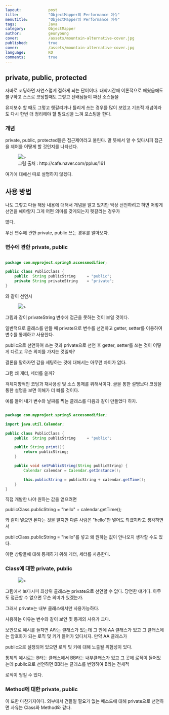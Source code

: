 ```yaml
---
layout:            post
title:             "ObjectMapper의 Performance 이슈"
menutitle:         "ObjectMapper의 Performance 이슈"
tags:              Java
category:          ObjectMapper
author:            geunyoung
cover:             /assets/mountain-alternative-cover.jpg
published:         true
cover:             /assets/mountain-alternative-cover.jpg
language:          KO
comments:          true
---
```


## private, public, protected

자바로 코딩하면 자연스럽게 접하게 되는 단어이다. 대학시간때 이론적으로 배웠음에도 불구하고 스스로 코딩할때도 그렇고 선배님들이 짜신 소스들을

유지보수 할 때도 그렇고 헷갈리거나 틀리게 쓰는 경우를 많이 보았고 기초적 개념이라도 다시 한번 더 정리해야 할 필요성을 느껴 포스팅을 한다.


### 개념

private, public, protected들은 접근제어라고 불린다. 말 뜻에서 알 수 있다시피 접근을 제어를 어떻게 할 것인지를 나타낸다.

<aside>
<figure>
<img src="{{ "/media/img/Java/private.PNG" | absolute_url }}" />>
<figcaption>그림 출처 : http://cafe.naver.com/pplus/161</figcaption>
</figure>
</aside>


여기에 대해선 따로 설명하지 않겠다.


## 사용 방법

나도 그렇고 다들 해당 내용에 대해서 개념을 알고 있지만 막상 선언하려고 하면 어떻게 선언을 해야할지 그게 어떤 의미를 갖게되는지 헷갈리는 경우가

많다.

우선 변수에 관한 private, public 쓰는 경우를 알아보자. 


### 변수에 관한 private, public

```java

package com.myproject.spring5.accessmodifier;

public class PublicClass {
	public 	String publicString 	= "public";
	private String privateString 	= "private";
}

```

와 같이 선언시

<aside>
<figure>
<img src="{{ "/media/img/Java/private2.PNG" | absolute_url }}" />>
</figure>
</aside>

그림과 같이 privateString 변수에 접근을 못하는 것이 보일 것이다.

일반적으로 클래스를 만들 때 private으로 변수를 선언하고 getter, setter를 이용하여 변수를 통제하고 사용한다.

public으로 선언하여 쓰는 것과 private으로 선언 후 getter, setter를 쓰는 것이 어떻게 다르고 무슨 의미를 가지는 것일까?

결론을 말하자면 값을 세팅하는 것에 대해서는 아무런 차이가 없다.

그럼 왜 게터, 세터를 쓸까?
 
객체지향적인 코딩과 재사용성 및 소스 통제를 위해서이다. 글을 통한 설명보다 코딩을 통한 설명을 보면 이해가 더 빠를 것이다.

예를 들어 내가 변수와 날짜를 찍는 클래스를 다음과 같이 만들었다 하자.

```java

package com.myproject.spring5.accessmodifier;

import java.util.Calendar;

public class PublicClass {
	public 	String publicString 	= "public";	

	public String print(){
		return publicString;
	}

	public void setPublicString(String publicString) {
		Calendar calendar = Calendar.getInstance();

		this.publicString = publicString + calendar.getTime();
	}
}

```

직접 개발한 나야 원하는 값을 얻으려면 

publicClass.publicString = "hello" + calendar.getTime();

와 같이 넣으면 된다는 것을 알지만 다른 사람은 "hello"만 넣어도 되겠지라고 생각하면서

publicClass.publicString = "hello"를 넣고 왜 원하는 값이 안나오지 생각할 수도 있다.

이런 상황들에 대해 통제하기 위해 게터, 세터를 사용한다.


### Class에 대한 private, public

<aside>
<figure>
<img src="{{ "/media/img/Java/private3.PNG" | absolute_url }}" />>
</figure>
</aside>

그림에서 보다시피 최상위 클래스는 private으로 선언할 수 없다. 당연한 얘기다. 아무도 접근할 수 없으면 무슨 의미가 있겠는가.

그래서 private는 내부 클래스에서만 사용가능하다.

사용하는 이유는 변수와 같이 보안 및 통제의 사유가 크다.

보안으로 예시를 들자면 A라는 클래스가 있는데 그 안에 AA 클래스가 있고 그 클래스에는 암호화가 되는 로직 및 키가 들어가 있다치자. 만약 AA 클래스가

public으로 설정되어 있으면 로직 및 키에 대해 노출될 위험성이 있다.

통제의 예시로는 B라는 클래스에서 BB라는 내부클래스가 있고 그 곳에 로직이 들어있는데 public으로 선언하면 BB라는 클래스를 변형하여 B라는 전체적

로직이 엉킬 수 있다.


### Method에 대한 private, public

이 또한 마찬가지이다. 외부에서 건들일 필요가 없는 메소드에 대해 private으로 선언하면 사유는 Class와 Method와 같다.


